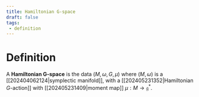 ```yaml
---
title: Hamiltonian G-space
draft: false
tags:
 - definition
---
```

# Definition
A **Hamiltonian G-space** is the data $(M, \omega, G, \mu)$ where $(M, \omega)$ is a [[202404062124|symplectic manifold]], with a [[202405231352|Hamiltonian $G$-action]] with [[202405231409|moment map]] $\mu:M \to \mathfrak{g}^{*}$.
